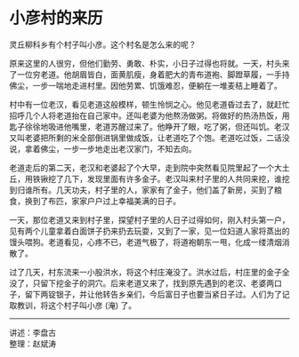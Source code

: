 # 小彦村的来历

灵丘柳科乡有个村子叫小彦。这个村名是怎么来的呢？

原来这里的人很穷，但他们勤劳、勇敢、朴实，小日子过得也将就。一天，村头来了一位穷老道。他胡眉皆白，面黄肌瘦，身着肥大的青布道袍、脚蹬草履，一手持佛尘，一步一喘地走进村里。因他劳累、饥饿难忍，便躺在一堆麦秸上睡着了。

村中有一位老汉，看见老道这般模样，顿生怜悯之心。他见老道昏过去了，就赶忙招呼几个人将老道抬在自己家中。还叫老婆为他熬汤做粥。将做好的热汤热饭，用匙子徐徐地吸进他嘴里，老道苏醒过来了。他睁开了眼，吃了粥，但还叫饥。老汉又叫老婆把所剩的米全部倒进锅里做成饭，让老道吃了个饱。老道吃过饭，二话没说，拿着佛尘，一步一步地走出老汉家门，不知去向。

老道走后的第二天，老汉和老婆起了个大早，走到院中突然看见院里起了一个大土丘，用铁锹挖了几下，发现里面有许多金子。老汉叫来村子里的人共同来挖，谁挖到归谁所有。几天功夫，村子里的人，家家有了金子，他们盖了新房，买到了粮食，换到了布匹，家家户户过上幸福美满的日子。

一天，那位老道又来到村子里，探望村子里的人日子过得如何，刚入村头第一户，见有两个儿童拿着白面饼子扔来扔去玩耍，又到了一家，见一位妇道人家将蒸出的馒头喂狗。老道看见，心疼不已，老道气极了，将道袍朝东一甩，化成一缕清烟消散了。

过了几天，村东流来一小股洪水，将这个村庄淹没了。洪水过后，村庄里的金子全没了，只留下挖金子的洞穴。后来老道又来了，找到原先遇到的老汉、老婆两口子，留下两锭银子，并让他转告乡亲们，今后富日子也要当紧日子过。人们为了记取教训，将这个村子叫小彦 (淹) 了。

---

讲述：李盘古  
整理：赵斌涛
